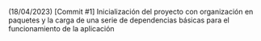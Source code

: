 (18/04/2023) [Commit #1] Inicialización del proyecto con organización en paquetes y la carga de una serie de dependencias básicas para el funcionamiento de la aplicación